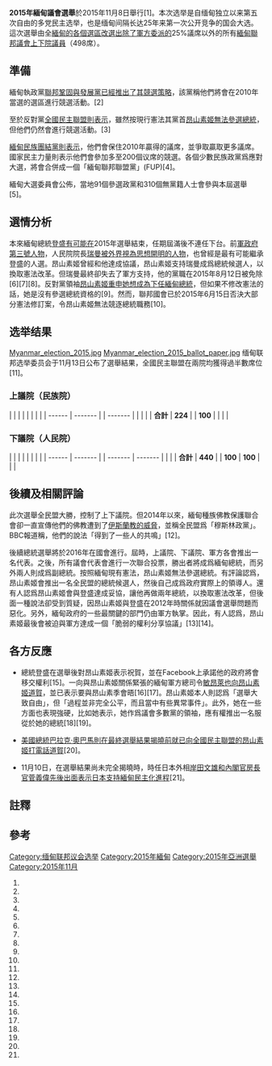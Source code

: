 **2015年緬甸議會選舉**於2015年11月8日舉行\[1\]。本次选举是自缅甸独立以来第五次自由的多党民主选举，也是缅甸间隔长达25年来第一次公开竞争的国会大选。這次選舉由全[緬甸的各個選區改選出除了](https://zh.wikipedia.org/wiki/緬甸 "wikilink")[軍方委派的](https://zh.wikipedia.org/wiki/緬甸軍事 "wikilink")25%議席以外的所有[緬甸聯邦議會上下院議員](https://zh.wikipedia.org/wiki/緬甸聯邦議會 "wikilink")（498席）。

## 準備

緬甸執政黨[聯邦鞏固與發展黨已經推出了其競選策略](https://zh.wikipedia.org/wiki/聯邦鞏固與發展黨 "wikilink")，該黨稱他們將會在2010年當選的選區進行競選活動。\[2\]

至於反對黨[全國民主聯盟則表示](../Page/全國民主聯盟.md "wikilink")，雖然按現行憲法其黨首[昂山素姬無法參選總統](https://zh.wikipedia.org/wiki/昂山素姬 "wikilink")，但他們仍然會進行競選活動。\[3\]

[緬甸民族團結黨則表示](https://zh.wikipedia.org/wiki/緬甸民族團結黨 "wikilink")，他們會保住2010年贏得的議席，並爭取贏取更多議席。國家民主力量則表示他們會參加多至200個议席的競選。各個少數民族政黨爲應對大選，將會合併成一個「緬甸聯邦聯盟黨」(FUP)\[4\]。

緬甸大選委員會公佈，當地91個參選政黨和310個無黨籍人士會參與本屆選舉\[5\]。

## 選情分析

本來緬甸總統[登盛有可能在](../Page/登盛.md "wikilink")2015年選舉結束，任期屆滿後不連任下台。前[軍政府第三號人物](https://zh.wikipedia.org/wiki/國家和平與發展委員會 "wikilink")，人民院院長[瑞曼被外界視為思想開明的人物](../Page/瑞曼.md "wikilink")，也曾經是最有可能繼承登盛的人選。昂山素姬曾經和他達成協議，昂山素姬支持瑞曼成爲總統候選人，以換取憲法改革。但瑞曼最終卻失去了軍方支持，他的黨職在2015年8月12日被免除\[6\]\[7\]\[8\]。反對黨領袖[昂山素姬重申她想成為下任緬甸總統](https://zh.wikipedia.org/wiki/昂山素姬 "wikilink")，但如果不修改憲法的話，她是沒有參選總統資格的\[9\]。然而，聯邦國會已於2015年6月15日否決大部分憲法修訂案，令昂山素姬無法競逐總統職務\[10\]。

## 选举结果

[Myanmar_election_2015.jpg](https://zh.wikipedia.org/wiki/File:Myanmar_election_2015.jpg "fig:Myanmar_election_2015.jpg")
[Myanmar_election_2015_ballot_paper.jpg](https://zh.wikipedia.org/wiki/File:Myanmar_election_2015_ballot_paper.jpg "fig:Myanmar_election_2015_ballot_paper.jpg")
缅甸联邦选举委员会于11月13日公布了選舉結果，全國民主聯盟在兩院均獲得過半數席位\[11\]。

### 上議院（民族院）

|        |         |  |         |  |  |  |
| ------ | ------- |  | ------- |  |  |  |
| **合計** | **224** |  | **100** |  |  |  |

### 下議院（人民院）

|        |         |  |         |         |  |  |
| ------ | ------- |  | ------- | ------- |  |  |
| **合計** | **440** |  | **100** | **100** |  |  |

## 後續及相關評論

此次選舉全民盟大勝，控制了上下議院。但2014年以來，緬甸種族佛教保護聯合會卻一直宣傳他們的佛教遭到了[伊斯蘭教的威脅](https://zh.wikipedia.org/wiki/伊斯蘭教 "wikilink")，並稱全民盟爲「穆斯林政黨」。BBC報道稱，他們的說法「得到了一些人的共鳴」\[12\]。

後續總統選舉將於2016年在國會進行。屆時，上議院、下議院、軍方各會推出一名代表。之後，所有議會代表會進行一次聯合投票，勝出者將成爲緬甸總統，而另外兩人則成爲副總統。按照緬甸現有憲法，昂山素姬無法參選總統。有評論認爲，昂山素姬會推出一名全民盟的總統候選人，然後自己成爲政府實際上的領導人。還有人認爲昂山素姬會與登盛達成妥協，讓他再做兩年總統，以換取憲法改革，但後面一種說法卻受到質疑，因昂山素姬與登盛在2012年時關係就因議會選舉問題而惡化。另外，緬甸政府的一些最關鍵的部門仍由軍方執掌。因此，有人認爲，昂山素姬最後會被迫與軍方達成一個「脆弱的權利分享協議」\[13\]\[14\]。

## 各方反應

  - 總統登盛在選舉後對昂山素姬表示祝賀，並在Facebook上承諾他的政府將會移交權利\[15\]。一向與昂山素姬關係緊張的緬甸軍方總司令[敏昂萊也向昂山素姬道賀](https://zh.wikipedia.org/wiki/敏昂萊 "wikilink")，並已表示要與昂山素季會晤\[16\]\[17\]。昂山素姬本人則認爲「選舉大致自由」，但「過程並非完全公平，而且當中有些異常事件」。此外，她在一些方面也表現強硬，比如她表示，她作爲議會多數黨的領袖，應有權推出一名服從於她的總統\[18\]\[19\]。

<!-- end list -->

  - [美國總統](https://zh.wikipedia.org/wiki/美國總統 "wikilink")[巴拉克·奧巴馬則在最終選舉結果揭曉前就已向全國民主聯盟的昂山素姬打電話道賀](https://zh.wikipedia.org/wiki/巴拉克·奧巴馬 "wikilink")\[20\]。

<!-- end list -->

  - 11月10日，在選舉結果尚未完全揭曉時，時任日本外相[岸田文雄和內閣官房長官](../Page/岸田文雄.md "wikilink")[菅義偉先後出面表示日本支持緬甸民主化進程](https://zh.wikipedia.org/wiki/菅義偉 "wikilink")\[21\]。

## 註釋

## 參考

[Category:缅甸联邦议会选举](https://zh.wikipedia.org/wiki/Category:缅甸联邦议会选举 "wikilink")
[Category:2015年緬甸](https://zh.wikipedia.org/wiki/Category:2015年緬甸 "wikilink")
[Category:2015年亞洲選舉](https://zh.wikipedia.org/wiki/Category:2015年亞洲選舉 "wikilink")
[Category:2015年11月](https://zh.wikipedia.org/wiki/Category:2015年11月 "wikilink")

1.

2.

3.

4.

5.

6.
7.

8.

9.

10.

11.

12.

13.
14.
15.

16.

17.

18.
19.

20.

21.